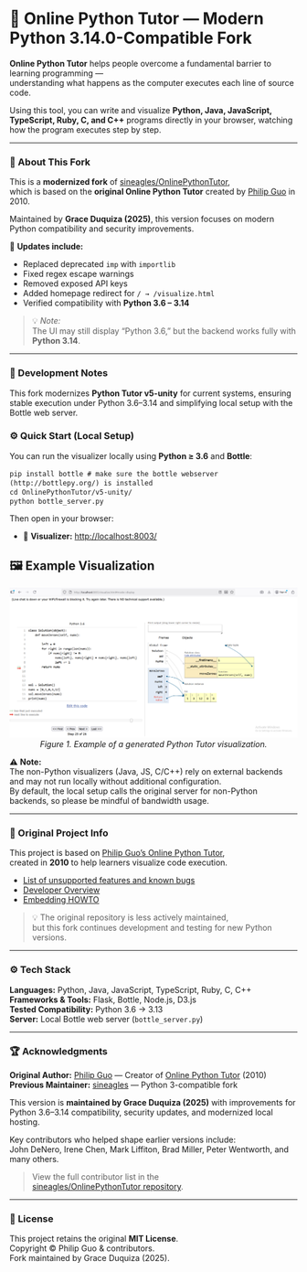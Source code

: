 # 🧠 Online Python Tutor — Modern Python 3.14.0-Compatible Fork

**Online Python Tutor** helps people overcome a fundamental barrier to learning programming —  
understanding what happens as the computer executes each line of source code.

Using this tool, you can write and visualize **Python, Java, JavaScript, TypeScript, Ruby, C, and C++** programs directly in your browser, watching how the program executes step by step.

---

### 🧩 About This Fork

This is a **modernized fork** of [sineagles/OnlinePythonTutor](https://github.com/sineagles/OnlinePythonTutor),  
which is based on the **original Online Python Tutor** created by [Philip Guo](http://pgbovine.net/) in 2010.

Maintained by **Grace Duquiza (2025)**, this version focuses on modern Python compatibility and security improvements.

🔧 **Updates include:**
- Replaced deprecated `imp` with `importlib`
- Fixed regex escape warnings
- Removed exposed API keys
- Added homepage redirect for `/ → /visualize.html`
- Verified compatibility with **Python 3.6 – 3.14**

> 💡 *Note:*  
> The UI may still display “Python 3.6,” but the backend works fully with **Python 3.14**.

---

### 🧩 Development Notes
This fork modernizes **Python Tutor v5-unity** for current systems, ensuring stable execution under Python 3.6–3.14 and simplifying local setup with the Bottle web server.

### ⚙️ Quick Start (Local Setup)

You can run the visualizer locally using **Python ≥ 3.6** and **Bottle**:


```
pip install bottle # make sure the bottle webserver (http://bottlepy.org/) is installed
cd OnlinePythonTutor/v5-unity/
python bottle_server.py
```


Then open in your browser:

- 🧮 **Visualizer:** [http://localhost:8003/](http://localhost:8003/)  

## 🖼️ Example Visualization

<p align="center">
  <img src="pythontutor.png" alt="Online Python Tutor Screenshot" width="600"/>
  <br/>
  <em>Figure 1. Example of a generated Python Tutor visualization.</em>
</p>

⚠️ **Note:**  
The non-Python visualizers (Java, JS, C/C++) rely on external backends and may not run locally without additional configuration.  
By default, the local setup calls the original server for non-Python backends, so please be mindful of bandwidth usage.

---

### 🧠 Original Project Info

This project is based on [Philip Guo’s Online Python Tutor](https://github.com/pgbovine/OnlinePythonTutor),  
created in **2010** to help learners visualize code execution.

- [List of unsupported features and known bugs](https://github.com/pgbovine/OnlinePythonTutor/blob/master/unsupported-features.md)  
- [Developer Overview](v3/docs/developer-overview.md)  
- [Embedding HOWTO](v3/docs/embedding-HOWTO.md)

> 💡 The original repository is less actively maintained,  
> but this fork continues development and testing for new Python versions.

---

### ⚙️ Tech Stack

**Languages:** Python, Java, JavaScript, TypeScript, Ruby, C, C++  
**Frameworks & Tools:** Flask, Bottle, Node.js, D3.js  
**Tested Compatibility:** Python 3.6 → 3.13  
**Server:** Local Bottle web server (`bottle_server.py`)

---


### 🏆 Acknowledgments

**Original Author:** [Philip Guo](http://pgbovine.net/) — Creator of [Online Python Tutor](https://pythontutor.com/) (2010)  
**Previous Maintainer:** [sineagles](https://github.com/sineagles/OnlinePythonTutor) — Python 3-compatible fork  

This version is **maintained by Grace Duquiza (2025)** with improvements for  
Python 3.6–3.14 compatibility, security updates, and modernized local hosting.

Key contributors who helped shape earlier versions include:  
John DeNero, Irene Chen, Mark Liffiton, Brad Miller, Peter Wentworth, and many others.

> View the full contributor list in the  
> [sineagles/OnlinePythonTutor repository](https://github.com/sineagles/OnlinePythonTutor).


---

### 📜 License

This project retains the original **MIT License**.  
Copyright © Philip Guo & contributors.  
Fork maintained by Grace Duquiza (2025).

